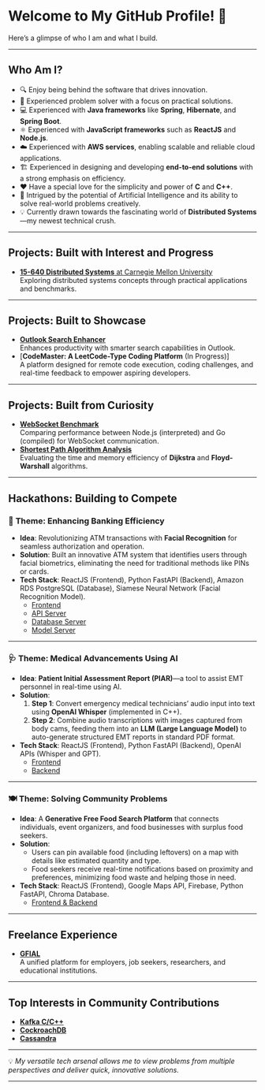 # Welcome to My GitHub Profile! 🚀

Here’s a glimpse of who I am and what I build.

---

## **Who Am I?**  
- 🔍 Enjoy being behind the software that drives innovation.  
- 🧠 Experienced problem solver with a focus on practical solutions.  
- 💻 Experienced with **Java frameworks** like **Spring**, **Hibernate**, and **Spring Boot**.  
- ⚛️ Experienced with **JavaScript frameworks** such as **ReactJS** and **Node.js**.  
- ☁️ Experienced with **AWS services**, enabling scalable and reliable cloud applications.  
- 🏗️ Experienced in designing and developing **end-to-end solutions** with a strong emphasis on efficiency.  
- ❤️ Have a special love for the simplicity and power of **C** and **C++**.
- 🤖 Intrigued by the potential of Artificial Intelligence and its ability to solve real-world problems creatively.  
- 💡 Currently drawn towards the fascinating world of **Distributed Systems**—my newest technical crush.  

---

## **Projects: Built with Interest and Progress**
- [**15-640 Distributed Systems** at Carnegie Mellon University](https://github.com/AnuragJCChaturvedi/websocket-benchmark)  
  Exploring distributed systems concepts through practical applications and benchmarks.

---

## **Projects: Built to Showcase**
- [**Outlook Search Enhancer**](https://github.com/AnuragJCChaturvedi/Outlook-Search-Enhancer)  
  Enhances productivity with smarter search capabilities in Outlook.
- [**CodeMaster: A LeetCode-Type Coding Platform** (In Progress)]  
  A platform designed for remote code execution, coding challenges, and real-time feedback to empower aspiring developers.

---

## **Projects: Built from Curiosity**
- [**WebSocket Benchmark**](https://github.com/AnuragJCChaturvedi/15640-Distributed-Systems)  
  Comparing performance between Node.js (interpreted) and Go (compiled) for WebSocket communication.
- [**Shortest Path Algorithm Analysis**](https://github.com/AnuragJCChaturvedi/15640-Distributed-Systems)  
  Evaluating the time and memory efficiency of **Dijkstra** and **Floyd-Warshall** algorithms.

---

## **Hackathons: Building to Compete**

### 🏦 **Theme: Enhancing Banking Efficiency**
- **Idea**: Revolutionizing ATM transactions with **Facial Recognition** for seamless authorization and operation.
- **Solution**: Built an innovative ATM system that identifies users through facial biometrics, eliminating the need for traditional methods like PINs or cards.
- **Tech Stack**: ReactJS (Frontend), Python FastAPI (Backend), Amazon RDS PostgreSQL (Database), Siamese Neural Network (Facial Recognition Model).  
  - [Frontend](https://github.com/AnuragJCChaturvedi/siamese-frontend)  
  - [API Server](https://github.com/AnuragJCChaturvedi/siamese-api-server)  
  - [Database Server](https://github.com/AnuragJCChaturvedi/siamese-database)  
  - [Model Server](https://github.com/AnuragJCChaturvedi/siamese-model-server)

---

### 🩺 **Theme: Medical Advancements Using AI**
- **Idea**: **Patient Initial Assessment Report (PIAR)**—a tool to assist EMT personnel in real-time using AI.
- **Solution**:
  1. **Step 1**: Convert emergency medical technicians’ audio input into text using **OpenAI Whisper** (implemented in C++).
  2. **Step 2**: Combine audio transcriptions with images captured from body cams, feeding them into an **LLM (Large Language Model)** to auto-generate structured EMT reports in standard PDF format.
- **Tech Stack**: ReactJS (Frontend), Python FastAPI (Backend), OpenAI APIs (Whisper and GPT).  
  - [Frontend](https://github.com/AnuragJCChaturvedi/piar-frontend)  
  - [Backend](https://github.com/AnuragJCChaturvedi/piar-backend)

---

### 🍽️ **Theme: Solving Community Problems**
- **Idea**: A **Generative Free Food Search Platform** that connects individuals, event organizers, and food businesses with surplus food seekers.
- **Solution**:  
  - Users can pin available food (including leftovers) on a map with details like estimated quantity and type.
  - Food seekers receive real-time notifications based on proximity and preferences, minimizing food waste and helping those in need.
- **Tech Stack**: ReactJS (Frontend), Google Maps API, Firebase, Python FastAPI, Chroma Database.  
  - [Frontend & Backend](https://github.com/AnuragJCChaturvedi/generative-food-search)

---

## **Freelance Experience**
- [**GFIAL**](https://github.com/AnuragJCChaturvedi/GFIAL-public)  
  A unified platform for employers, job seekers, researchers, and educational institutions.

---

## **Top Interests in Community Contributions**
- [**Kafka C/C++**](https://github.com/AnuragJCChaturvedi/librdkafka)  
- [**CockroachDB**](https://github.com/AnuragJCChaturvedi/cockroach)  
- [**Cassandra**](https://github.com/AnuragJCChaturvedi/cassandra)

---

💡 *My versatile tech arsenal allows me to view problems from multiple perspectives and deliver quick, innovative solutions.*

---
